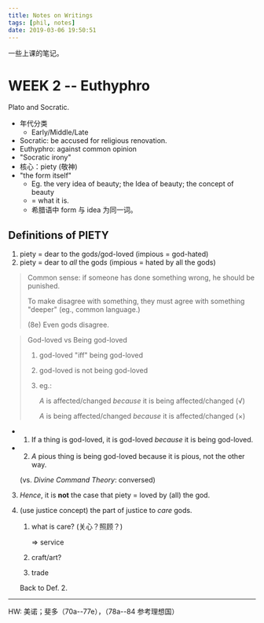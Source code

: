 ```yaml
---
title: Notes on Writings
tags: [phil, notes]
date: 2019-03-06 19:50:51
---
```


一些上课的笔记。

<!-- more -->

# WEEK 2 -- Euthyphro

Plato and Socratic.

* 年代分类
    * Early/Middle/Late
* Socratic: be accused for religious renovation.
* Euthyphro: against common opinion
* "Socratic irony"
* 核心：piety (敬神)
* "the form itself"
    * Eg. the very idea of beauty; the Idea of beauty; the concept of beauty
    * = what it is.
    * 希腊语中 form 与 idea 为同一词。

## Definitions of  PIETY

1. piety = dear to the god*s*/god-loved (impious = god-hated)
2. piety = dear to *all* the god*s* (impious = hated by all the gods)

> Common sense: if someone has done something wrong, he should be punished.
>
> To make disagree with something, they must agree with something "deeper" (eg., common language.)
>
> (8e) Even gods disagree.

> God-loved vs Being god-loved
>
> 1. god-loved "iff" being god-loved
>
> 2. god-loved is not being god-loved
>
> 3. eg.:
>
>     *A* is affected/changed *because* it is being affected/changed (√)
>
>     *A* is being affected/changed *because* it is affected/changed (×)

  * 1. If a thing is god-loved, it is god-loved *because* it is being god-loved.

  * 2. *A* pious thing is being god-loved because it is pious, not the other way.

      (vs. *Divine Command Theory*: conversed)

  3.  *Hence*, it is **not** the case that piety = loved by (all) the god.

3. (use justice concept) the part of justice to *care* gods.

    1. what is care? (关心？照顾？)

        => service

    2. craft/art?

    3. trade

    Back to Def. 2.

---
HW: 美诺；斐多（70a--77e），（78a--84 参考理想国）


